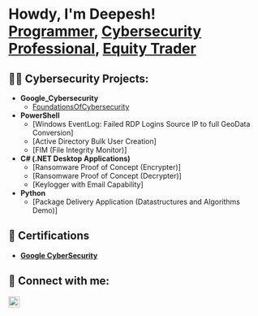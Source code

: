 <h1>Howdy, I'm Deepesh! <br/><a href="https://github.com/DKCS11">Programmer</a>, <a href="https://www.linkedin.com/in//deepesh-khati-0937a72ba//">Cybersecurity Professional</a>, <a href="https://www.tradingview.com">Equity Trader </a></h1>

<h2>👨‍💻 Cybersecurity Projects:</h2>

- <b>Google_Cybersecurity </b>
  - [FoundationsOfCybersecurity](https://github.com/joshmadakor1/Algorithms-Practice)
- <b>PowerShell</b>
  - [Windows EventLog: Failed RDP Logins Source IP to full GeoData Conversion]
  - [Active Directory Bulk User Creation]
  - [FIM (File Integrity Monitor)]
- <b>C# (.NET Desktop Applications)</b>
  - [Ransomware Proof of Concept (Encrypter)]
  - [Ransomware Proof of Concept (Decrypter)]
  - [Keylogger with Email Capability]
- <b>Python</b>
  - [Package Delivery Application (Datastructures and Algorithms Demo)]
<h2>📜 Certifications </h2>

 -  <b>   [Google CyberSecurity](https://www.coursera.org/account/accomplishments/professional-cert/C4QJZNNU4NBW)</b>


<h2> 🤳 Connect with me:</h2>


[<img align="left" alt="JoshMadakor | LinkedIn" width="22px" src="https://cdn.jsdelivr.net/npm/simple-icons@v3/icons/linkedin.svg" />][linkedin]



[linkedin]: http://www.linkedin.com/in/deepesh-khati

<!--
**joshmadakor1/joshmadakor1** is a ✨ _special_ ✨ repository because its `README.md` (this file) appears on your GitHub profile.

Here are some ideas to get you started:

- 🔭 I’m currently working on ...
- 🌱 I’m currently learning ...
- 👯 I’m looking to collaborate on ...
- 🤔 I’m looking for help with ...
- 💬 Ask me about ...
- 📫 How to reach me: ...
- 😄 Pronouns: ...
- ⚡ Fun fact: ...
-->
